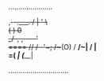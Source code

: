 ......................

  ,-~~-.___.
 / |  '     \         
(  )         0  
 \_/-, ,----'            
    ====           // 
   /  \-'~;    /~~~(O)
  /  __/~|   /       |     
=(  _____| (_________|

..............................
